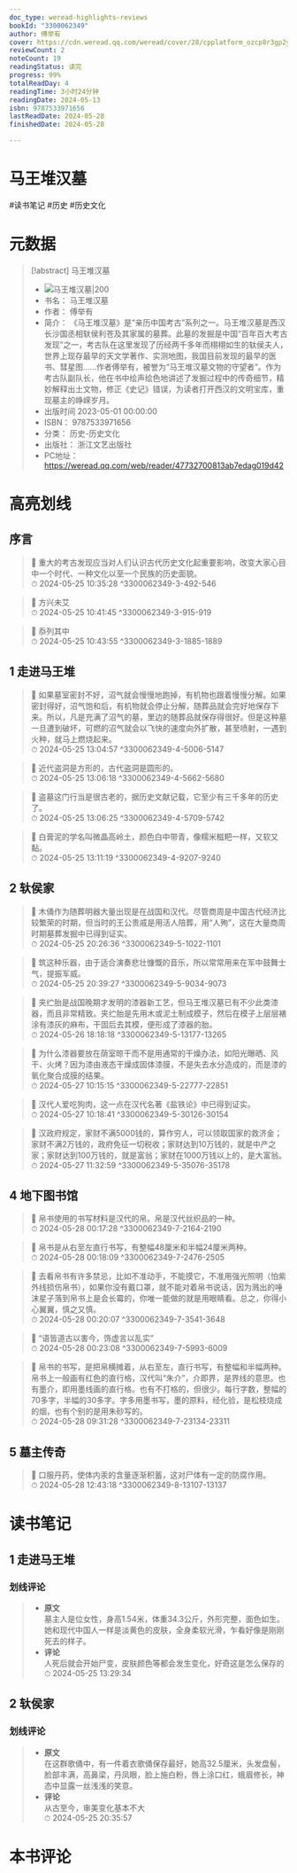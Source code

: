 ```yaml
---
doc_type: weread-highlights-reviews
bookId: "3300062349"
author: 傅举有
cover: https://cdn.weread.qq.com/weread/cover/28/cpplatform_ozcp8r3gp2yjfnpzjnjghm/t7_cpplatform_ozcp8r3gp2yjfnpzjnjghm1687323151.jpg
reviewCount: 2
noteCount: 19
readingStatus: 读完
progress: 99%
totalReadDay: 4
readingTime: 3小时24分钟
readingDate: 2024-05-13
isbn: 9787533971656
lastReadDate: 2024-05-28
finishedDate: 2024-05-28

---
```


# 马王堆汉墓


#读书笔记 #历史 #历史文化

# 元数据
> [!abstract] 马王堆汉墓
> - ![ 马王堆汉墓|200](https://cdn.weread.qq.com/weread/cover/28/cpplatform_ozcp8r3gp2yjfnpzjnjghm/t7_cpplatform_ozcp8r3gp2yjfnpzjnjghm1687323151.jpg)
> - 书名： 马王堆汉墓
> - 作者： 傅举有
> - 简介： 《马王堆汉墓》是“亲历中国考古”系列之一。马王堆汉墓是西汉长沙国丞相轪侯利苍及其家属的墓葬。此墓的发掘是中国“百年百大考古发现”之一，考古队在这里发现了历经两千多年而栩栩如生的轪侯夫人，世界上现存最早的天文学著作、实测地图，我国目前发现的最早的医书、彗星图……作者傅举有，被誉为“马王堆汉墓文物的守望者”。作为考古队副队长，他在书中绘声绘色地讲述了发掘过程中的传奇细节，精妙解释出土文物，修正《史记》错误，为读者打开西汉的文明宝库，重现墓主的峥嵘岁月。
> - 出版时间 2023-05-01 00:00:00
> - ISBN： 9787533971656
> - 分类： 历史-历史文化
> - 出版社： 浙江文艺出版社
> - PC地址：https://weread.qq.com/web/reader/47732700813ab7edag019d42

# 高亮划线


## 序言

> 📌 重大的考古发现应当对人们认识古代历史文化起重要影响，改变大家心目中一个时代、一种文化以至一个民族的历史面貌。  
> ⏱ 2024-05-25 10:35:28 ^3300062349-3-492-546

> 📌 方兴未艾  
> ⏱ 2024-05-25 10:41:45 ^3300062349-3-915-919

> 📌 忝列其中  
> ⏱ 2024-05-25 10:43:55 ^3300062349-3-1885-1889

## 1 走进马王堆

> 📌 如果墓室密封不好，沼气就会慢慢地跑掉，有机物也跟着慢慢分解。如果密封得好，沼气饱和后，有机物就会停止分解，随葬品就会完好地保存下来。所以，凡是充满了沼气的墓，里边的随葬品就保存得很好。但是这种墓一旦遭到破坏，可燃的沼气就会以飞快的速度向外扩散，甚至喷射，一遇到火种，就马上燃烧起来。  
> ⏱ 2024-05-25 13:04:57 ^3300062349-4-5006-5147

> 📌 近代盗洞是方形的，古代盗洞是圆形的。  
> ⏱ 2024-05-25 13:06:18 ^3300062349-4-5662-5680

> 📌 盗墓这门行当是很古老的，据历史文献记载，它至少有三千多年的历史了。  
> ⏱ 2024-05-25 13:06:25 ^3300062349-4-5709-5742

> 📌 白膏泥的学名叫微晶高岭土，颜色白中带青，像糯米糍粑一样，又软又黏。  
> ⏱ 2024-05-25 13:11:19 ^3300062349-4-9207-9240

## 2 轪侯家

> 📌 木俑作为随葬明器大量出现是在战国和汉代。尽管商周是中国古代经济比较繁荣的时期，但当时的王公贵戚是用活人陪葬，用“人殉”，这在大量商周时期墓葬发掘中已得到证实。  
> ⏱ 2024-05-25 20:26:36 ^3300062349-5-1022-1101

> 📌 筑这种乐器，由于适合演奏悲壮慷慨的音乐，所以常常用来在军中鼓舞士气，提振军威。  
> ⏱ 2024-05-25 20:39:27 ^3300062349-5-9034-9073

> 📌 夹纻胎是战国晚期才发明的漆器新工艺，但马王堆汉墓已有不少此类漆器，而且非常精致。夹纻胎是先用木或泥土制成模子，然后在模子上层层裱涂有漆灰的麻布，干固后去其模，便形成了漆器的胎。  
> ⏱ 2024-05-26 18:18:18 ^3300062349-5-13177-13265

> 📌 为什么漆器要放在荫室晾干而不是用通常的干燥办法，如阳光曝晒、风干、火烤？因为漆由液态干燥成固体漆膜，不是失去水分造成的，而是漆的氧化聚合成膜的结果。  
> ⏱ 2024-05-27 10:15:15 ^3300062349-5-22777-22851

> 📌 汉代人爱吃狗肉，这一点在汉代名著《盐铁论》中已得到证实。  
> ⏱ 2024-05-27 10:18:41 ^3300062349-5-30126-30154

> 📌 汉政府规定，家财不满5000钱的，算作穷人，可以领取国家的救济金；家财不满2万钱的，政府免征一切税收；家财达到10万钱的，就是中产之家；家财达到100万钱的，就是富翁；家财在1000万钱以上的，是大富翁。  
> ⏱ 2024-05-27 11:32:59 ^3300062349-5-35076-35178

## 4 地下图书馆

> 📌 帛书使用的书写材料是汉代的帛。帛是汉代丝织品的一种。  
> ⏱ 2024-05-28 00:17:28 ^3300062349-7-2164-2190

> 📌 帛书是从右至左直行书写，有整幅48厘米和半幅24厘米两种。  
> ⏱ 2024-05-28 00:18:09 ^3300062349-7-2476-2505

> 📌 去看帛书有许多禁忌，比如不准动手，不能摸它，不准用强光照明（怕紫外线损伤帛书），如果你没有戴口罩，就不能对着帛书说话，因为溅出的唾沫星子落到帛书上是会长霉的，你唯一能做的就是用眼睛看。总之，你得小心翼翼，慎之又慎。  
> ⏱ 2024-05-28 00:20:07 ^3300062349-7-3541-3648

> 📌 “语皆道古以害今，饰虚言以乱实”  
> ⏱ 2024-05-28 00:23:08 ^3300062349-7-5993-6009

> 📌 帛书的书写，是把帛横摊着，从右至左，直行书写，有整幅和半幅两种。
帛书上一般画有红色的直行格，汉代叫“朱介”，介即界，是界线的意思。也有墨介，即用墨线画的直行格。也有不打格的，但很少。每行字数，整幅的70多字，半幅的30多字。字多用墨书写，墨的原料，经化验，是松枝烧成的烟，也有个别的是用朱砂写的。  
> ⏱ 2024-05-28 09:31:28 ^3300062349-7-23134-23311

## 5 墓主传奇

> 📌 口服丹药，使体内汞的含量逐渐积蓄，这对尸体有一定的防腐作用。  
> ⏱ 2024-05-28 12:43:18 ^3300062349-8-13107-13137



# 读书笔记


## 1 走进马王堆

### 划线评论
> - **原文**  
>  墓主人是位女性，身高1.54米，体重34.3公斤，外形完整，面色如生。她和现代中国人一样是淡黄色的皮肤，全身柔软光滑，乍看好像是刚刚死去的样子。
> - **评论**  
>   人死后就会开始尸变，皮肤颜色等都会发生变化，好奇这是怎么保存的  
> ⏱ 2024-05-25 13:29:34 
   
## 2 轪侯家

### 划线评论
> - **原文**  
>  在这群歌俑中，有一件着衣歌俑保存最好，她高32.5厘米，头发盘髻，脸部丰满，高鼻梁，丹凤眼，脸上施白粉，唇上涂口红，蛾眉修长，神态中显露一丝浅浅的笑意。
> - **评论**  
>   从古至今，审美变化基本不大  
> ⏱ 2024-05-25 20:35:57 
   


# 本书评论

